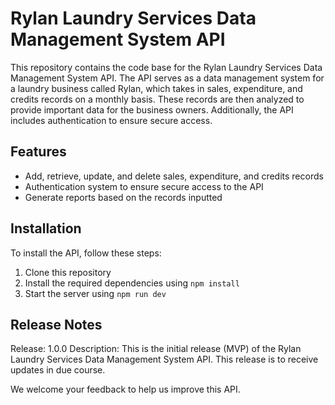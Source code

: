 # Rylan Laundry Services Data Management System API

This repository contains the code base for the Rylan Laundry Services Data Management System API. The API serves as a data management system for a laundry business called Rylan, which takes in sales, expenditure, and credits records on a monthly basis. These records are then analyzed to provide important data for the business owners. Additionally, the API includes authentication to ensure secure access.

## Features

- Add, retrieve, update, and delete sales, expenditure, and credits records
- Authentication system to ensure secure access to the API
- Generate reports based on the records inputted

## Installation

To install the API, follow these steps:

1. Clone this repository
2. Install the required dependencies using `npm install`
3. Start the server using `npm run dev`

## Release Notes

Release: 1.0.0
Description: This is the initial release (MVP) of the Rylan Laundry Services Data Management System API. This release is to receive updates in due course.

We welcome your feedback to help us improve this API.
